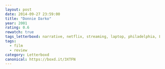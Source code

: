 ```yaml
---
layout: post 
date: 2014-09-27 23:59:00
title: "Donnie Darko"
year: 2001
rating: 0.6
rewatch: true
tags_letterboxd: narrative, netflix, streaming, laptop, philadelphia, Leah
tags:
  - film
  - review
category: Letterboxd
canonical: https://boxd.it/3XTFN
---
```

